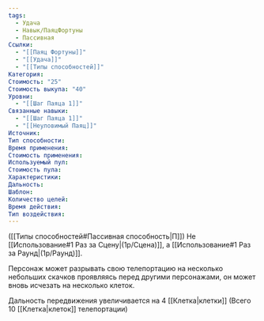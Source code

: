 ```yaml
---
tags:
  - Удача
  - Навык/ПаяцФортуны
  - Пассивная
Ссылки:
  - "[[Паяц Фортуны]]"
  - "[[Удача]]"
  - "[[Типы способностей]]"
Категория: 
Стоимость: "25"
Стоимость выкупа: "40"
Уровни:
  - "[[Шаг Паяца 1]]"
Связанные навыки:
  - "[[Шаг Паяца 1]]"
  - "[[Неуловимый Паяц]]"
Источник:
Тип способности:
Время применения:
Стоимость применения:
Используемый пул:
Стоимость пула:
Характеристики:
Дальность:
Шаблон:
Количество целей:
Время действия:
Тип воздействия:
---
```

([[Типы способностей#Пассивная способность|П]]) Не [[Использование#1 Раз за Сцену|(1р/Сцена)]], а [[Использование#1 Раз за Раунд|(1р/Раунд)]].  

Персонаж может разрывать свою телепортацию на несколько небольших скачков проявляясь перед другими персонажами, он может вновь исчезать на несколько клеток.

Дальность передвижения увеличивается на 4 [[Клетка|клетки]] (Всего 10 [[Клетка|клеток]] телепортации)